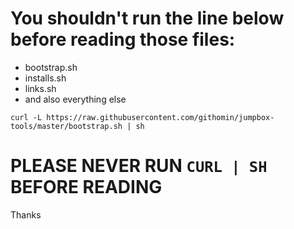 # You shouldn't run the line below before reading those files:

- bootstrap.sh
- installs.sh
- links.sh
- and also everything else

```
curl -L https://raw.githubusercontent.com/githomin/jumpbox-tools/master/bootstrap.sh | sh
```

# PLEASE NEVER RUN `CURL | SH` BEFORE READING
Thanks
